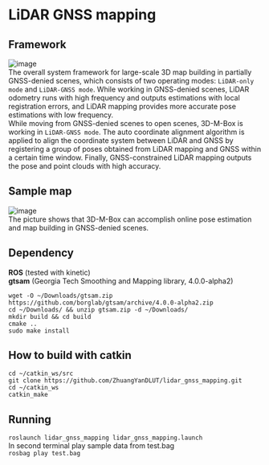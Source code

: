 # LiDAR GNSS mapping 
## Framework
![image](https://github.com/ZhuangYanDLUT/lidar_gnss_mapping/blob/master/lidar_gnss_mapping/imgs/framework.png)  
The overall system framework for large-scale 3D map building in partially GNSS-denied scenes, which consists of two operating modes: `LiDAR-only mode` and `LiDAR-GNSS mode`. While working in GNSS-denied scenes, LiDAR odometry runs with high frequency and outputs estimations with local registration errors, and LiDAR mapping provides more accurate pose estimations with low frequency.  
While moving from GNSS-denied scenes to open scenes, 3D-M-Box is working in `LiDAR-GNSS mode`. The auto coordinate alignment algorithm is applied to align the coordinate system between LiDAR and GNSS by registering a group of poses obtained from LiDAR mapping and GNSS within a certain time window. Finally, GNSS-constrained LiDAR mapping outputs the pose and point clouds with high accuracy.  
## Sample map
![image](https://github.com/ZhuangYanDLUT/lidar_gnss_mapping/blob/master/lidar_gnss_mapping/imgs/Campus3.png)  
The picture shows that 3D-M-Box can accomplish online pose estimation and map building in GNSS-denied scenes.  
## Dependency  
**ROS** (tested with kinetic)  
**gtsam** (Georgia Tech Smoothing and Mapping library, 4.0.0-alpha2)  
```
wget -O ~/Downloads/gtsam.zip https://github.com/borglab/gtsam/archive/4.0.0-alpha2.zip   
cd ~/Downloads/ && unzip gtsam.zip -d ~/Downloads/    
mkdir build && cd build    
cmake ..   
sudo make install    
```
## How to build with catkin    
```
cd ~/catkin_ws/src  
git clone https://github.com/ZhuangYanDLUT/lidar_gnss_mapping.git  
cd ~/catkin_ws  
catkin_make  
```
## Running
`roslaunch lidar_gnss_mapping lidar_gnss_mapping.launch`  
In second terminal play sample data from test.bag  
`rosbag play test.bag`  

	